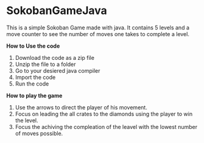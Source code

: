 # SokobanGameJava
This is a simple Sokoban Game made with java. It contains 5 levels and a move counter to see the number of moves one takes to complete a level.

**How to Use the code**
1. Download the code as a zip file
2. Unzip the file to a folder
3. Go to your desiered java compiler 
4. Import the code
5. Run the code

**How to play the game**
1. Use the arrows to direct the player of his movement.
2. Focus on leading the all crates to the diamonds using the player to win the level.
3. Focus the achiving the compleation of the leavel with the lowest number of moves possible.
